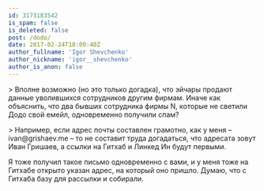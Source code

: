 ```yaml
---
id: 3173183542
is_spam: false
is_deleted: false
post: /dodo/
date: 2017-02-24T18:09:40Z
author_fullname: 'Igor Shevchenko'
author_nickname: 'igor__shevchenko'
author_is_anon: false
---
```


<p>&gt; Вполне возможно (но это только догадка), что эйчары продают данные уволившихся сотрудников другим фирмам. Иначе как объяснить, что два бывших сотрудника фирмы N, которые не светили Додо свой емейл, одновременно получили спам?</p><p>&gt; Например, если адрес почты составлен грамотно, как у меня – ivan@grishaev.me – то не составит труда догадаться, что адресата зовут Иван Гришаев, а ссылки на Гитхаб и Линкед Ин будут первыми.</p><p>Я тоже получил такое письмо одновременно с вами, и у меня тоже на Гитхабе открыто указан адрес, на который оно пришло. Думаю, что с Гитхаба базу для рассылки и собирали.</p>
